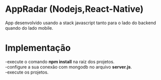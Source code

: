 # AppRadar (Nodejs,React-Native)
App desenvolvido usando a stack javascript tanto para o lado do backend quando do lado mobile.


# Implementação

-execute o comando <b>npm install</b> na raiz dos projetos.<br/>
-configure a sua conexão com mongodb no arquivo <b>server.js</b>.<br/>
-execute os projetos.

